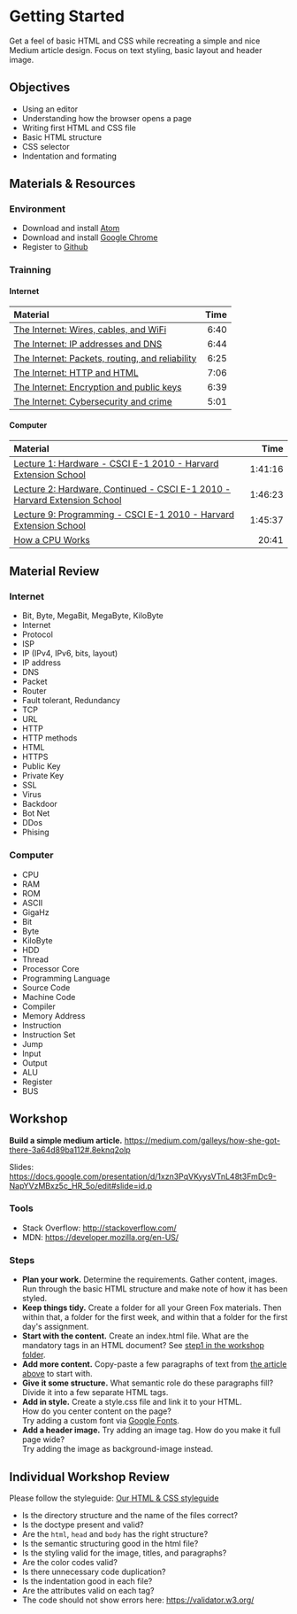 # Getting Started
Get a feel of basic HTML and CSS while recreating a simple and nice Medium article design.
Focus on text styling, basic layout and header image.

## Objectives
 - Using an editor
 - Understanding how the browser opens a page
 - Writing first HTML and CSS file
 - Basic HTML structure
 - CSS selector
 - Indentation and formating

## Materials & Resources
### Environment
 - Download and install [Atom](https://atom.io/)
 - Download and install [Google Chrome](https://www.google.com/chrome)
 - Register to [Github](https://github.com/)

### Trainning
#### Internet
| Material | Time |
|:---------|-----:|
| [The Internet: Wires, cables, and WiFi](https://www.youtube.com/watch?v=iV-YqG70wbQ) | 6:40 |
| [The Internet: IP addresses and DNS](https://www.youtube.com/watch?v=MwxMsaFFycg) | 6:44 |
| [The Internet: Packets, routing, and reliability](https://www.youtube.com/watch?v=aD_yi5VjF78) | 6:25 |
| [The Internet: HTTP and HTML](https://www.youtube.com/watch?v=1K64fWX5z4U) | 7:06 |
| [The Internet: Encryption and public keys](https://www.youtube.com/watch?v=6-JjHa-qLPk) | 6:39 |
| [The Internet: Cybersecurity and crime](https://www.youtube.com/watch?v=5k24We8pED8) | 5:01 |

#### Computer
| Material | Time |
|:---------|-----:|
| [Lecture 1: Hardware - CSCI E-1 2010 - Harvard Extension School](https://www.youtube.com/watch?v=JLrK_NNekh0) | 1:41:16 |
| [Lecture 2: Hardware, Continued - CSCI E-1 2010 - Harvard Extension School](https://www.youtube.com/watch?v=-i23I4SMiVM) | 1:46:23 |
| [Lecture 9: Programming - CSCI E-1 2010 - Harvard Extension School](https://www.youtube.com/watch?v=cZYnPHeRa4Q) | 1:45:37 |
| [How a CPU Works](https://www.youtube.com/watch?v=cNN_tTXABUA) | 20:41 |

## Material Review
### Internet
 - Bit, Byte, MegaBit, MegaByte, KiloByte
 - Internet
 - Protocol
 - ISP
 - IP (IPv4, IPv6, bits, layout)
 - IP address
 - DNS
 - Packet
 - Router
 - Fault tolerant, Redundancy
 - TCP
 - URL
 - HTTP
 - HTTP methods
 - HTML
 - HTTPS
 - Public Key
 - Private Key
 - SSL
 - Virus
 - Backdoor
 - Bot Net
 - DDos
 - Phising

### Computer
 - CPU
 - RAM
 - ROM
 - ASCII
 - GigaHz
 - Bit
 - Byte
 - KiloByte
 - HDD
 - Thread
 - Processor Core
 - Programming Language
 - Source Code
 - Machine Code
 - Compiler
 - Memory Address
 - Instruction
 - Instruction Set
 - Jump
 - Input
 - Output
 - ALU
 - Register
 - BUS

## Workshop
__Build a simple medium article.__
https://medium.com/galleys/how-she-got-there-3a64d89ba112#.8eknq2olp

Slides: https://docs.google.com/presentation/d/1xzn3PqVKyysVTnL48t3FmDc9-NapYVzMBxz5c_HR_5o/edit#slide=id.p

### Tools
 - Stack Overflow: http://stackoverflow.com/
 - MDN: https://developer.mozilla.org/en-US/

### Steps
 - __Plan your work.__
   Determine the requirements.  Gather content, images.  Run through the basic HTML structure and make note of how it has been styled.
 - __Keep things tidy.__
   Create a folder for all your Green Fox materials.  Then within that, a folder for the first week, and within that a folder for the first day's assignment.
 - __Start with the content.__
   Create an index.html file. What are the mandatory tags in an HTML document? See [step1 in the workshop folder](workshop/step1).
 - __Add more content.__
   Copy-paste a few paragraphs of text from [the article above](https://medium.com/galleys/how-she-got-there-3a64d89ba112#.8eknq2olp) to start with.
 - __Give it some structure.__
   What semantic role do these paragraphs fill? Divide it into a few separate HTML tags.
 - __Add in style.__
   Create a style.css file and link it to your HTML.  
   How do you center content on the page?  
   Try adding a custom font via [Google Fonts](https://www.google.com/fonts#UsePlace:use/Collection:Merriweather).  
 - __Add a header image.__
   Try adding an image tag. How do you make it full page wide?  
   Try adding the image as background-image instead.

## Individual Workshop Review
Please follow the styleguide: [Our HTML & CSS styleguide](../../styleguide/html-css.md)

 - Is the directory structure and the name of the files correct?
 - Is the doctype present and valid?
 - Are the `html`, `head` and `body` has the right structure?
 - Is the semantic structuring good in the html file?
 - Is the styling valid for the image, titles, and paragraphs?
 - Are the color codes valid?
 - Is there unnecessary code duplication?
 - Is the indentation good in each file?
 - Are the attributes valid on each tag?
 - The code should not show errors here: https://validator.w3.org/

